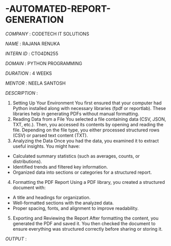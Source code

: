 # -AUTOMATED-REPORT-GENERATION

*COMPANY* : CODETECH IT SOLUTIONS

*NAME* : RAJANA RENUKA

*INTERN ID* : CTO4DN255

*DOMAIN* : PYTHON PROGRAMMING

*DURATION* : 4 WEEKS

*MENTOR* : NEELA SANTOSH

*DESCRIPTION* :
1. Setting Up Your Environment
You first ensured that your computer had Python installed along with necessary libraries (fpdf or reportlab). These libraries help in generating PDFs without manual formatting.
2. Reading Data from a File
You selected a file containing data (CSV, JSON, TXT, etc.). Then, you accessed its contents by opening and reading the file. Depending on the file type, you either processed structured rows (CSV) or parsed text content (TXT).
3. Analyzing the Data
Once you had the data, you examined it to extract useful insights. You might have:
- Calculated summary statistics (such as averages, counts, or distributions).
- Identified trends and filtered key information.
- Organized data into sections or categories for a structured report.
4. Formatting the PDF Report
Using a PDF library, you created a structured document with:
- A title and headings for organization.
- Well-formatted sections with the analyzed data.
- Proper spacing, fonts, and alignment to improve readability.
5. Exporting and Reviewing the Report
After formatting the content, you generated the PDF and saved it. You then checked the document to ensure everything was structured correctly before sharing or storing it.

*OUTPUT* :

